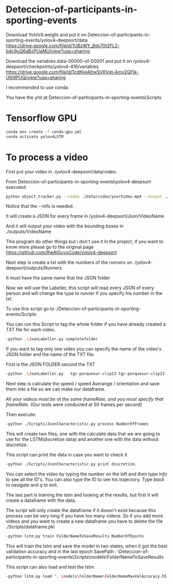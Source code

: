 # Deteccion-of-participants-in-sporting-events
Download YoloV4.weight and put it on Deteccion-of-participants-in-sporting-events/yolov4-deepsort/data
https://drive.google.com/file/d/1UBzWY_8ds70t2FL2-bdc9uQ6aBzPUaMU/view?usp=sharing

Download the variables.data-00000-of-00001 and put it on /yolov4-deepsort/checkpoints/yolov4-416/variables
https://drive.google.com/file/d/1cdKkeAItwSVKVqt-Amx2QFIk-U6i9PUQ/view?usp=sharing


I recommended to use conda.

You have the yml at Deteccion-of-participants-in-sporting-events\Scripts

# Tensorflow GPU
```bash
conda env create -f conda-gpu.yml
conda activate yolov4LSTM
```

# To process a video

First put your video in ./yolov4-deepsort/data/video.

From Deteccion-of-participants-in-sporting-events\yolov4-deepsort executed:

```bash
python object_tracker.py --video ./data/video/yourVideo.mp4 --output ./outputs/yourVideo-Result.avi --model yolov4 --info
```
Notice that the --info is needed.


It will create a JSON for every frame in /yolov4-deepsort/Json/VideoName

And it will output your video with the bounding boxes in ./outputs/VideoName

This program do other things but i don't use it in the project, if you want to know more please go to the original page https://github.com/theAIGuysCode/yolov4-deepsort

Next step is create a txt with the numbers of the runners on ./yolov4-deepsort/outputs/Runners

It must have the same name that the JSON folder

Now we will use the Labeller, this script will read every JSON of every person and will change the type to runner if you specify his number in the txt.

To use this script go to ./Deteccion-of-participants-in-sporting-events/Scripts

You can run this Script to tag the whole folder if you have already created a TXT file for each video.

```bash
-python .\JsonLabeller.py completefolder
```
If you want to tag only one video you can specify the name of the video's JSON folder and the name of the TXT file.

First is the JSON FOLDER second the TXT

```bash
-python .\JsonLabeller.py   tgc-parquesur-clip13 tgc-parquesur-clip13
```
Next step is calculate the speed / speed Averange / orientation and save them into a file so we can make our dataframe.

  
*All your videos must be at the same frameRate, and you must specify that frameRate.* (Our tests were conducted at 50 frames per second)

Then execute:

```bash
-python ./Scripts/JsonCharacteristic.py process NumberOfFrames
```
This will create two files, one with the calculate data that we are going to use for the LSTM(discretize data) and another one with the data without discretize.

This script can print the data in case you want to check it
```bash
-python ./Scripts/JsonCharacteristic.py print discretize.
```
You can select the video by typing the number on the left and then type *info* to see all the ID's. You can also type the ID to see his trajectory. Type *back* to navigate and *q* to exit.

The last part is training the lstm and looking at the results, but first it will create a dataframe with the data.

The script will only create the dataframe if it doesn't exist because this process can be very long if you have too many videos. So if you add more videos and you want to create
a new dataframe you have to delete the file ./Scripts/dataframe.pkl


```bash
-python lstm.py train FolderNameToSaveResults NumberOfEpochs
```
This will train the lstm and save the model in two states, when it got the best validation accuracy and in the last
epoch
SavePath : \Deteccion-of-participants-in-sporting-events\Scripts\models\FolderNameToSaveResults

This script can also load and test the lstm
```bash
-python lstm.py load ‘. \models\FolderName\FolderNameMaxValAccuracy.h5’
```